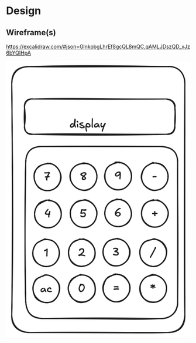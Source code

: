 # Design

## Wireframe(s)

<https://excalidraw.com/#json=GlnkobgLhrEf8gcQL8mQC,qAMLJDszQD_xJz6bYQIHpA>

![website-design](./img/my-portfolio-img.png)
